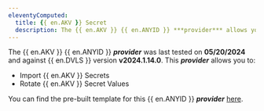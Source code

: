 ```yaml
---
eleventyComputed:
  title: {{ en.AKV }} Secret
  description: The {{ en.AKV }} {{ en.ANYID }} ***provider*** allows you to import and rotate {{ en.AKV }} secrets.
---
```



The {{ en.AKV }} {{ en.ANYID }} ***provider*** was last tested on **05/20/2024** and against {{ en.DVLS }} version **v2024.1.14.0**. This ***provider*** allows you to:

- Import {{ en.AKV }} Secrets
- Rotate {{ en.AKV }} Secret Values

You can find the pre-built template for this {{ en.ANYID }} ***provider*** [here](https://github.com/Devolutions/PAM-Providers/tree/master/Providers/Azure%20Key%20Vault).
